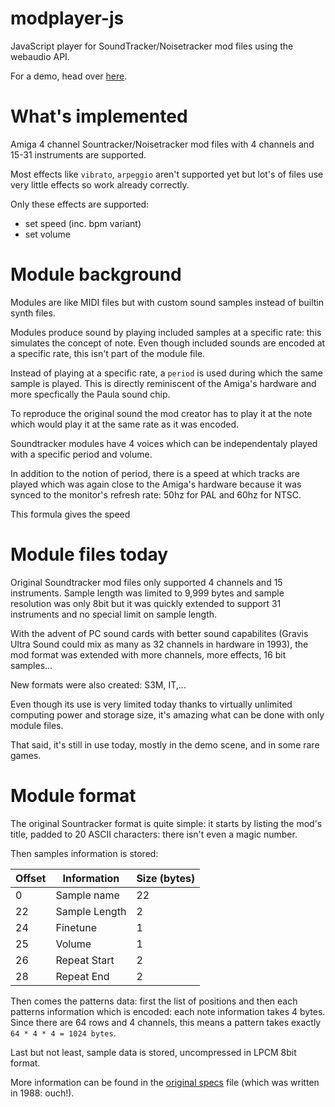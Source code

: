 # modplayer-js
JavaScript player for SoundTracker/Noisetracker mod files using the webaudio API.

For a demo, head over [here](http://htmlpreview.github.io/?https://github.com/warpdesign/modplayer-js/blob/master/index.html).

# What's implemented

Amiga 4 channel Sountracker/Noisetracker mod files with 4 channels and 15-31 instruments are supported.

Most effects like `vibrato`, `arpeggio` aren't supported yet but lot's of files use very little effects so work already correctly.

Only these effects are supported:

 - set speed (inc. bpm variant)
 - set volume

# Module background

Modules are like MIDI files but with custom sound samples instead of builtin synth files.

Modules produce sound by playing included samples at a specific rate: this simulates the concept of note. Even though included sounds are encoded at a specific rate, this isn't part of the module file.

Instead of playing at a specific rate, a `period` is used during which the same sample is played. This is directly reminiscent of the Amiga's hardware and more specfically the Paula sound chip.

To reproduce the original sound the mod creator has to play it at the note which would play it at the same rate as it was encoded.

Soundtracker modules have 4 voices which can be independentaly played with a specific period and volume.

In addition to the notion of period, there is a speed at which tracks are played which was again close to the Amiga's hardware because it was synced to the monitor's refresh rate: 50hz for PAL and 60hz for NTSC.

This formula gives the speed

# Module files today

Original Soundtracker mod files only supported 4 channels and 15 instruments. Sample length was limited to 9,999 bytes and sample resolution was only 8bit but it was quickly extended to support 31 instruments and no special limit on sample length.

With the advent of PC sound cards with better sound capabilites (Gravis Ultra Sound could mix as many as 32 channels in hardware in 1993), the mod format was extended with more channels, more effects, 16 bit samples...

New formats were also created: S3M, IT,...

Even though its use is very limited today thanks to virtually unlimited computing power and storage size, it's amazing what can be done with only module files.

That said, it's still in use today, mostly in the demo scene, and in some rare games.

# Module format

The original Sountracker format is quite simple: it starts by listing the mod's title, padded to 20 ASCII characters: there isn't even a magic number.

Then samples information is stored:

Offset | Information | Size (bytes)
--- | --- | ---
0 | Sample name | 22
22 | Sample Length | 2
24 | Finetune | 1
25 | Volume | 1
26 | Repeat Start | 2
28 | Repeat End | 2

Then comes the patterns data: first the list of positions and then each patterns information which is encoded: each note information takes 4 bytes. Since there are 64 rows and 4 channels, this means a pattern takes exactly `64 * 4 * 4 = 1024 bytes`.

Last but not least, sample data is stored, uncompressed in LPCM 8bit format.

More information can be found in the [original specs](https://github.com/cmatsuoka/tracker-history/blob/master/reference/amiga/soundtracker/Soundtracker_v1-v9/Soundtracker_v2.doc) file (which was written in 1988: ouch!).
